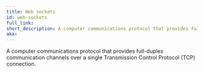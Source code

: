 ```yaml
---
title: Web sockets
id: web-sockets
full_link:
short_description: A computer communications protocol that provides full-duplex communication channels over a single Transmission Control Protocol (TCP) connection.
aka:
---
```


A computer communications protocol that provides full-duplex communication channels over a single Transmission Control Protocol (TCP) connection.
